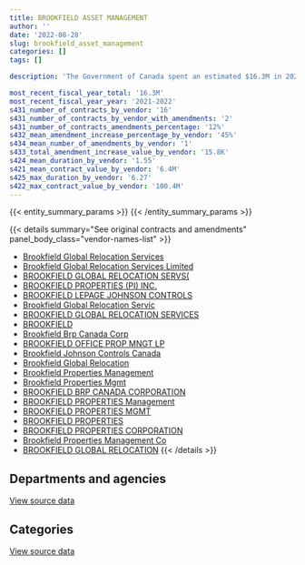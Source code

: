 ```yaml
---
title: BROOKFIELD ASSET MANAGEMENT
author: ''
date: '2022-08-28'
slug: brookfield_asset_management
categories: []
tags: []

description: 'The Government of Canada spent an estimated $16.3M in 2021-2022 on contracts with BROOKFIELD ASSET MANAGEMENT. The average contract duration was 1.55 year, and the average contract value (not including contracts under $10k) was $6.4M. The longest contract was 6.27 year. The largest contract by value (including amendments) was $100.4M.'

most_recent_fiscal_year_total: '16.3M'
most_recent_fiscal_year_year: '2021-2022'
s431_number_of_contracts_by_vendor: '16'
s431_number_of_contracts_by_vendor_with_amendments: '2'
s431_number_of_contracts_amendments_percentage: '12%'
s432_mean_amendment_increase_percentage_by_vendor: '45%'
s434_mean_number_of_amendments_by_vendor: '1'
s433_total_amendment_increase_value_by_vendor: '15.8K'
s424_mean_duration_by_vendor: '1.55'
s421_mean_contract_value_by_vendor: '6.4M'
s425_max_duration_by_vendor: '6.27'
s422_max_contract_value_by_vendor: '100.4M'
---
```


<script src="/rmarkdown-libs/htmlwidgets/htmlwidgets.js"></script>
<link href="/rmarkdown-libs/datatables-css/datatables-crosstalk.css" rel="stylesheet" />
<script src="/rmarkdown-libs/datatables-binding/datatables.js"></script>
<script src="/rmarkdown-libs/jquery/jquery-3.6.0.min.js"></script>
<link href="/rmarkdown-libs/dt-core-bootstrap/css/dataTables.bootstrap.min.css" rel="stylesheet" />
<link href="/rmarkdown-libs/dt-core-bootstrap/css/dataTables.bootstrap.extra.css" rel="stylesheet" />
<script src="/rmarkdown-libs/dt-core-bootstrap/js/jquery.dataTables.min.js"></script>
<script src="/rmarkdown-libs/dt-core-bootstrap/js/dataTables.bootstrap.min.js"></script>
<link href="/rmarkdown-libs/crosstalk/css/crosstalk.min.css" rel="stylesheet" />
<script src="/rmarkdown-libs/crosstalk/js/crosstalk.min.js"></script>
<script src="/rmarkdown-libs/htmlwidgets/htmlwidgets.js"></script>
<link href="/rmarkdown-libs/datatables-css/datatables-crosstalk.css" rel="stylesheet" />
<script src="/rmarkdown-libs/datatables-binding/datatables.js"></script>
<script src="/rmarkdown-libs/jquery/jquery-3.6.0.min.js"></script>
<link href="/rmarkdown-libs/dt-core-bootstrap/css/dataTables.bootstrap.min.css" rel="stylesheet" />
<link href="/rmarkdown-libs/dt-core-bootstrap/css/dataTables.bootstrap.extra.css" rel="stylesheet" />
<script src="/rmarkdown-libs/dt-core-bootstrap/js/jquery.dataTables.min.js"></script>
<script src="/rmarkdown-libs/dt-core-bootstrap/js/dataTables.bootstrap.min.js"></script>
<link href="/rmarkdown-libs/crosstalk/css/crosstalk.min.css" rel="stylesheet" />
<script src="/rmarkdown-libs/crosstalk/js/crosstalk.min.js"></script>

{{< entity_summary_params >}}
{{< /entity_summary_params >}}

{{< details summary="See original contracts and amendments" panel_body_class="vendor-names-list" >}}
- [Brookfield Global Relocation Services](https://search.open.canada.ca/en/ct/?sort=contract_value_f%20desc&page=1&search_text=%22Brookfield%20Global%20Relocation%20Services%22)
- [Brookfield Global Relocation Services Limited](https://search.open.canada.ca/en/ct/?sort=contract_value_f%20desc&page=1&search_text=%22Brookfield%20Global%20Relocation%20Services%20Limited%22)
- [BROOKFIELD GLOBAL RELOCATION SERVS(](https://search.open.canada.ca/en/ct/?sort=contract_value_f%20desc&page=1&search_text=%22BROOKFIELD%20GLOBAL%20RELOCATION%20SERVS%28%22)
- [BROOKFIELD PROPERTIES (PI) INC.](https://search.open.canada.ca/en/ct/?sort=contract_value_f%20desc&page=1&search_text=%22BROOKFIELD%20PROPERTIES%20%28PI%29%20INC.%22)
- [BROOKFIELD LEPAGE JOHNSON CONTROLS](https://search.open.canada.ca/en/ct/?sort=contract_value_f%20desc&page=1&search_text=%22BROOKFIELD%20LEPAGE%20JOHNSON%20CONTROLS%22)
- [Brookfield Global Relocation Servic](https://search.open.canada.ca/en/ct/?sort=contract_value_f%20desc&page=1&search_text=%22Brookfield%20Global%20Relocation%20Servic%22)
- [BROOKFIELD GLOBAL RELOCATION SERVICES](https://search.open.canada.ca/en/ct/?sort=contract_value_f%20desc&page=1&search_text=%22BROOKFIELD%20GLOBAL%20RELOCATION%20SERVICES%22)
- [BROOKFIELD](https://search.open.canada.ca/en/ct/?sort=contract_value_f%20desc&page=1&search_text=%22BROOKFIELD%22)
- [Brookfield Brp Canada Corp](https://search.open.canada.ca/en/ct/?sort=contract_value_f%20desc&page=1&search_text=%22Brookfield%20Brp%20Canada%20Corp%22)
- [BROOKFIELD OFFICE PROP MNGT LP](https://search.open.canada.ca/en/ct/?sort=contract_value_f%20desc&page=1&search_text=%22BROOKFIELD%20OFFICE%20%20PROP%20MNGT%20LP%22)
- [Brookfield Johnson Controls Canada](https://search.open.canada.ca/en/ct/?sort=contract_value_f%20desc&page=1&search_text=%22Brookfield%20Johnson%20Controls%20Canada%22)
- [Brookfield Global Relocation](https://search.open.canada.ca/en/ct/?sort=contract_value_f%20desc&page=1&search_text=%22Brookfield%20Global%20Relocation%22)
- [Brookfield Properties Management](https://search.open.canada.ca/en/ct/?sort=contract_value_f%20desc&page=1&search_text=%22Brookfield%20Properties%20Management%22)
- [Brookfield Properties Mgmt](https://search.open.canada.ca/en/ct/?sort=contract_value_f%20desc&page=1&search_text=%22Brookfield%20Properties%20Mgmt%22)
- [BROOKFIELD BRP CANADA CORPORATION](https://search.open.canada.ca/en/ct/?sort=contract_value_f%20desc&page=1&search_text=%22BROOKFIELD%20BRP%20CANADA%20CORPORATION%22)
- [BROOKFIELD PROPERTIES Management](https://search.open.canada.ca/en/ct/?sort=contract_value_f%20desc&page=1&search_text=%22BROOKFIELD%20PROPERTIES%20Management%22)
- [BROOKFIELD PROPERTIES MGMT](https://search.open.canada.ca/en/ct/?sort=contract_value_f%20desc&page=1&search_text=%22BROOKFIELD%20PROPERTIES%20MGMT%22)
- [BROOKFIELD PROPERTIES](https://search.open.canada.ca/en/ct/?sort=contract_value_f%20desc&page=1&search_text=%22BROOKFIELD%20PROPERTIES%22)
- [BROOKFIELD PROPERTIES CORPORATION](https://search.open.canada.ca/en/ct/?sort=contract_value_f%20desc&page=1&search_text=%22BROOKFIELD%20PROPERTIES%20CORPORATION%22)
- [Brookfield Properties Management Co](https://search.open.canada.ca/en/ct/?sort=contract_value_f%20desc&page=1&search_text=%22Brookfield%20Properties%20Management%20Co%22)
- [BROOKFIELD GLOBAL RELOCATION](https://search.open.canada.ca/en/ct/?sort=contract_value_f%20desc&page=1&search_text=%22BROOKFIELD%20GLOBAL%20RELOCATION%22)
{{< /details >}}

## Departments and agencies

<div id="htmlwidget-1" style="width:100%;height:auto;" class="datatables html-widget"></div>
<script type="application/json" data-for="htmlwidget-1">{"x":{"style":"bootstrap","filter":"none","vertical":false,"data":[["<a href=\"/departments/dnd-mdn/\">National Defence<\/a>","<a href=\"/departments/elections/\">Elections Canada<\/a>","<a href=\"/departments/pc/\">Parks Canada<\/a>","<a href=\"/departments/ppsc-sppc/\">Public Prosecution Service of Canada<\/a>","<a href=\"/departments/pwgsc-tpsgc/\">Public Services and Procurement Canada<\/a>","<a href=\"/departments/rcmp-grc/\">Royal Canadian Mounted Police<\/a>"],[16014195.61,null,50750,null,37821.91,275375.05],[16058070.12,46679.86,null,20012.3,767.68,276129.5],[16014195.61,null,null,null,33270.46,275375.05],[16014195.61,null,null,null,60093.22,218254.48]],"container":"<table class=\"table table-striped table-hover row-border order-column display\">\n  <thead>\n    <tr>\n      <th>Department<\/th>\n      <th>2018-2019<\/th>\n      <th>2019-2020<\/th>\n      <th>2020-2021<\/th>\n      <th>2021-2022<\/th>\n    <\/tr>\n  <\/thead>\n<\/table>","options":{"order":[[4,"desc"]],"pageLength":10,"autoWidth":true,"columnDefs":[{"targets":1,"render":"function(data, type, row, meta) {\n    return type !== 'display' ? data : DTWidget.formatCurrency(data, \"$\", 2, 3, \",\", \".\", true, null);\n  }"},{"targets":2,"render":"function(data, type, row, meta) {\n    return type !== 'display' ? data : DTWidget.formatCurrency(data, \"$\", 2, 3, \",\", \".\", true, null);\n  }"},{"targets":3,"render":"function(data, type, row, meta) {\n    return type !== 'display' ? data : DTWidget.formatCurrency(data, \"$\", 2, 3, \",\", \".\", true, null);\n  }"},{"targets":4,"render":"function(data, type, row, meta) {\n    return type !== 'display' ? data : DTWidget.formatCurrency(data, \"$\", 2, 3, \",\", \".\", true, null);\n  }"},{"width":"16%","targets":[1,2,3,4]},{"className":"dt-right","targets":[1,2,3,4]}],"orderClasses":false}},"evals":["options.columnDefs.0.render","options.columnDefs.1.render","options.columnDefs.2.render","options.columnDefs.3.render"],"jsHooks":[]}</script>
<p class="text-right">
<a href="https://github.com/GoC-Spending/contracts-data/tree/main/data/out/vendors/brookfield_asset_management/summary_by_fiscal_year_by_department.csv" class="source-data-link btn btn-link">View source data</a>
</p>

## Categories

<div id="htmlwidget-2" style="width:100%;height:auto;" class="datatables html-widget"></div>
<script type="application/json" data-for="htmlwidget-2">{"x":{"style":"bootstrap","filter":"none","vertical":false,"data":[["<a href=\"/categories/facilities_and_construction/\">Facilities and construction<\/a>","<a href=\"/categories/office_management/\">Office management<\/a>","<a href=\"/categories/professional_services/\">Professional services<\/a>","<a href=\"/categories/travel/\">Travel<\/a>","<a href=\"/categories/security_and_protection/\">Security and protection<\/a>"],[60651.27,null,16245851.25,50750,20890.05],[110844.9,null,16290360.43,null,454.13],[76989.87,null,16245851.25,null,null],[63812.63,40000,16188730.68,null,null]],"container":"<table class=\"table table-striped table-hover row-border order-column display\">\n  <thead>\n    <tr>\n      <th>Category<\/th>\n      <th>2018-2019<\/th>\n      <th>2019-2020<\/th>\n      <th>2020-2021<\/th>\n      <th>2021-2022<\/th>\n    <\/tr>\n  <\/thead>\n<\/table>","options":{"order":[[4,"desc"]],"dom":"t","pageLength":30,"autoWidth":true,"columnDefs":[{"targets":1,"render":"function(data, type, row, meta) {\n    return type !== 'display' ? data : DTWidget.formatCurrency(data, \"$\", 2, 3, \",\", \".\", true, null);\n  }"},{"targets":2,"render":"function(data, type, row, meta) {\n    return type !== 'display' ? data : DTWidget.formatCurrency(data, \"$\", 2, 3, \",\", \".\", true, null);\n  }"},{"targets":3,"render":"function(data, type, row, meta) {\n    return type !== 'display' ? data : DTWidget.formatCurrency(data, \"$\", 2, 3, \",\", \".\", true, null);\n  }"},{"targets":4,"render":"function(data, type, row, meta) {\n    return type !== 'display' ? data : DTWidget.formatCurrency(data, \"$\", 2, 3, \",\", \".\", true, null);\n  }"},{"width":"16%","targets":[1,2,3,4]},{"className":"dt-right","targets":[1,2,3,4]}],"orderClasses":false,"lengthMenu":[10,25,30,50,100]}},"evals":["options.columnDefs.0.render","options.columnDefs.1.render","options.columnDefs.2.render","options.columnDefs.3.render"],"jsHooks":[]}</script>
<p class="text-right">
<a href="https://github.com/GoC-Spending/contracts-data/tree/main/data/out/vendors/brookfield_asset_management/summary_by_fiscal_year_by_category.csv" class="source-data-link btn btn-link">View source data</a>
</p>
